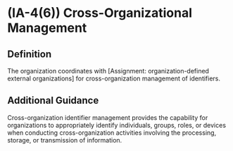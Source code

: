 
# (IA-4(6)) Cross-Organizational Management

## Definition

The organization coordinates with [Assignment: organization-defined external organizations] for cross-organization management of identifiers.

## Additional Guidance

Cross-organization identifier management provides the capability for organizations to appropriately identify individuals, groups, roles, or devices when conducting cross-organization activities involving the processing, storage, or transmission of information.
